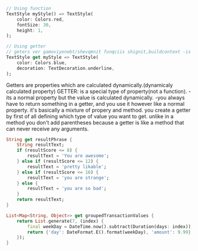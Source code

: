 ```dart
// Using function
TextStyle myStyle() => TextStyle(
	color: Colors.red,
	fontSize: 30,
	height: 1,
);

// Using getter 
// geters ver gamoviyenebt/shevqmnit funqciis shignit,buildcontext -is shignit, mxolod funqciis saxit shegvidzlia gamoyeneba,rac zemot magalitshia. magalitad roca viyenebt builder-s mis shignit ver gamoviyenebt geters
TextStyle get myStyle => TextStyle(
	color: Colors.blue,
	decoration: TextDecoration.underline,
);
```

Getters are properties which are calculated dynamically.(dynamicaly calculated property)
GETTER:  is a special type of property(not a function). 
	-its a normal property but the value is calculated dynamically.
	-you always have to return something in a getter, and you use it however like a normal property.
	it's basically a mixture of propery and method.
	you create a getter by first of all defining which type of value you want to get.
	unlike in a method you don't add parentheses because a getter is like a method that can never receive any arguments.
	

```dart
String get resultPhrase {
	String resultText;
	if (resultScore <= 8) {
		resultText = 'You are awesome';
	} else if (resultScore <= 12) {
		resultText = 'pretty likable';
	} else if (resultScore <= 16) {
		resultText = 'you are strange';
	} else {
		resultText = 'you are so bad';
	}
	return resultText;
}
```

```dart
List<Map<String, Object>> get groupedTransactionValues { 
	return List.generate(7, (index) { 
		final weekDay = DateTime.now().subtract(Duration(days: index)); 
		return {'day': DateFormat.E().format(weekDay), 'amount': 9.99}; 
	}); 
}
```